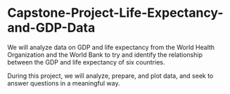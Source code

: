 # Capstone-Project-Life-Expectancy-and-GDP-Data
We will analyze data on GDP and life expectancy from the World Health Organization and the World Bank to try and identify the relationship between the GDP and life expectancy of six countries.

During this project, we will analyze, prepare, and plot data, and seek to answer questions in a meaningful way.
